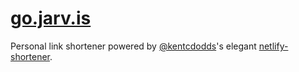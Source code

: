 # [go.jarv.is](https://go.jarv.is/)

Personal link shortener powered by [@kentcdodds](https://github.com/kentcdodds)'s elegant [netlify-shortener](https://github.com/kentcdodds/netlify-shortener).
